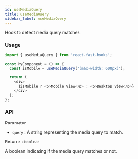 ```yaml
---
id: useMediaQuery
title: useMediaQuery
sidebar_label: useMediaQuery
---
```


Hook to detect media query matches.

### Usage

```typescript
import { useMediaQuery } from 'react-fast-hooks';

const MyComponent = () => {
  const isMobile = useMediaQuery('(max-width: 600px)');

  return (
    <div>
      {isMobile ? <p>Mobile View</p> : <p>Desktop View</p>}
    </div>
  );
};
```

### API

Parameter

- `query` : A string representing the media query to match.

Returns : `boolean`

A boolean indicating if the media query matches or not.
